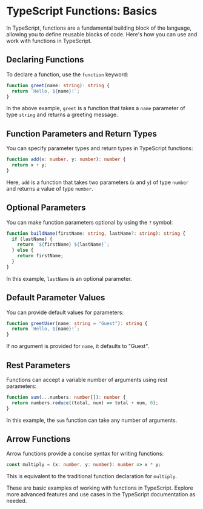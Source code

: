 # TypeScript Functions: Basics

In TypeScript, functions are a fundamental building block of the language, allowing you to define reusable blocks of code. Here's how you can use and work with functions in TypeScript.

## Declaring Functions

To declare a function, use the `function` keyword:

```typescript
function greet(name: string): string {
  return `Hello, ${name}!`;
}
```

In the above example, `greet` is a function that takes a `name` parameter of type `string` and returns a greeting message.

## Function Parameters and Return Types

You can specify parameter types and return types in TypeScript functions:

```typescript
function add(x: number, y: number): number {
  return x + y;
}
```

Here, `add` is a function that takes two parameters (`x` and `y`) of type `number` and returns a value of type `number`.

## Optional Parameters

You can make function parameters optional by using the `?` symbol:

```typescript
function buildName(firstName: string, lastName?: string): string {
  if (lastName) {
    return `${firstName} ${lastName}`;
  } else {
    return firstName;
  }
}
```

In this example, `lastName` is an optional parameter.

## Default Parameter Values

You can provide default values for parameters:

```typescript
function greetUser(name: string = "Guest"): string {
  return `Hello, ${name}!`;
}
```

If no argument is provided for `name`, it defaults to "Guest".

## Rest Parameters

Functions can accept a variable number of arguments using rest parameters:

```typescript
function sum(...numbers: number[]): number {
  return numbers.reduce((total, num) => total + num, 0);
}
```

In this example, the `sum` function can take any number of arguments.

## Arrow Functions

Arrow functions provide a concise syntax for writing functions:

```typescript
const multiply = (x: number, y: number): number => x * y;
```

This is equivalent to the traditional function declaration for `multiply`.

These are basic examples of working with functions in TypeScript. Explore more advanced features and use cases in the TypeScript documentation as needed.

